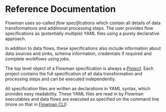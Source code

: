 # **Reference Documentation**

Flowman uses so-called *flow specifications* which contain all details of data transformations
and additional processing steps. The user provides flow specifications as (potentially 
multiple) YAML files using a purely declarative approach.  

In addition to data flows, these specifications also include information about data sources 
and sinks, schema information, credentials if required and complete workflows using jobs.

The top level object of a Flowman specification is always a [*Project*](project.md). Each
project contains the full specification of all data transformation and processing steps and
can be executed independently.

All specification files are written as declarations in YAML syntax, which provides easy 
readability. These YAML files are read in by Flowman executables and data flows are 
executed as specified on the command line (more on that in [Flowman CLI](../cli/flowexec/index.md))
